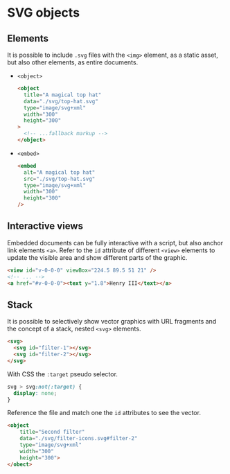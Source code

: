 # SVG objects

## Elements

It is possible to include `.svg` files with the `<img>` element, as a static asset, but also other elements, as entire documents.

- `<object>`

  ```html
  <object
    title="A magical top hat"
    data="./svg/top-hat.svg"
    type="image/svg+xml"
    width="300"
    height="300"
  >
    <!-- ...fallback markup -->
  </object>
  ```

- `<embed>`

  ```html
  <embed
    alt="A magical top hat"
    src="./svg/top-hat.svg"
    type="image/svg+xml"
    width="300"
    height="300"
  />
  ```

## Interactive views

Embedded documents can be fully interactive with a script, but also anchor link elements `<a>`. Refer to the `id` attribute of different `<view>` elements to update the visible area and show different parts of the graphic.

```html
<view id="v-0-0-0" viewBox="224.5 89.5 51 21" />
<!-- ... -->
<a href="#v-0-0-0"><text y="1.8">Henry III</text></a>
```

## Stack

It is possible to selectively show vector graphics with URL fragments and the concept of a stack, nested `<svg>` elements.

```html
<svg>
  <svg id="filter-1"></svg>
  <svg id="filter-2"></svg>
</svg>
```

With CSS the `:target` pseudo selector.

```css
svg > svg:not(:target) {
  display: none;
}
```

Reference the file and match one the `id` attributes to see the vector.

```html
<object
    title="Second filter"
    data="./svg/filter-icons.svg#filter-2"
    type="image/svg+xml"
    width="300"
    height="300">
</obect>
```
